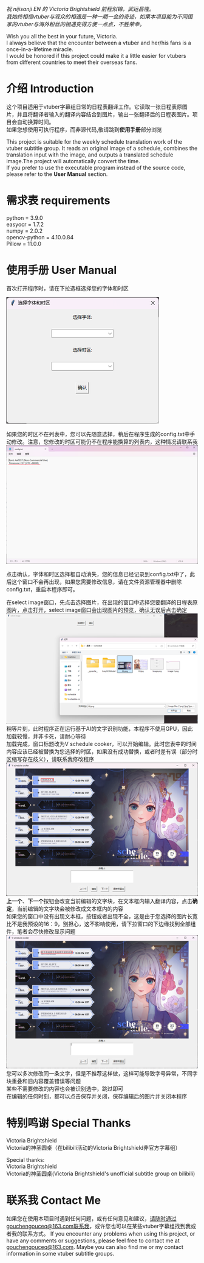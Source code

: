 *祝 nijisanji EN 的 Victoria Brightshield 前程似锦，武运昌隆。*  
*我始终相信vtuber与观众的相遇是一种一期一会的奇迹，如果本项目能为不同国家的vtuber与海外粉丝的相遇变得方便一点点，不胜荣幸。*

Wish you all the best in your future, Victoria.  
I always believe that the encounter between a vtuber and her/his fans is a once-in-a-lifetime miracle.  
I would be honored if this project could make it a little easier for vtubers from different countries to meet their overseas fans.

# 介绍 Introduction

这个项目适用于vtuber字幕组日常的日程表翻译工作。它读取一张日程表原图片，并且将翻译者输入的翻译内容结合到图片，输出一张翻译后的日程表图片。项目会自动换算时间。  
如果您想使用可执行程序，而非源代码,敬请跳到**使用手册**部分浏览
  
This project is suitable for the weekly schedule translation work of the vtuber subtitle group. It reads an original image of a schedule, combines the translation input with the image, and outputs a translated schedule image.The project will automatically convert the time.  
If you prefer to use the executable program instead of the source code, please refer to the **User Manual** section.


# 需求表 requirements  

python = 3.9.0  
easyocr = 1.7.2  
numpy = 2.0.2  
opencv-python = 4.10.0.84  
Pillow = 11.0.0  


# 使用手册 User Manual
首次打开程序时，请在下拉选框选择您的字体和时区  

![font time zone selector](readme_images/image.png)

如果您的时区不在列表中，您可以先随意选择，稍后在程序生成的config.txt中手动修改。注意，您修改的时区可能仍不在程序能换算的列表内，这种情况请联系我
![config.txt](readme_images/image-1.png)

点击确认，字体和时区选择框自动消失，您的信息已经记录到config.txt中了，此后这个窗口不会再出现，如果您需要修改信息，请在文件资源管理器中删除config.txt，重启本程序即可。

在select image窗口，先点击选择图片，在出现的窗口中选择您要翻译的日程表原图片，点击打开，select image窗口会出现图片的预览，确认无误后点击确定
![select image](readme_images/image-2.png)
稍等片刻，此时程序正在运行基于AI的文字识别功能，本程序不使用GPU，因此加载较慢，并非卡死，请耐心等待  
加载完成，窗口标题改为V schedule cooker，可以开始编辑。此时您表中的时间内容应该已经被替换为您选择的时区，如果没有成功替换，或者时差有误（部分时区缩写存在歧义），请联系我修改程序
![cooker](readme_images/image-3.png)
**上一个**、**下一个**按钮会改变当前编辑的文字块，在文本框内输入翻译内容，点击**确定**，当前编辑的文字块会被修改成文本框内的内容  
如果您的窗口中没有出现文本框，按钮或者出现不全，这是由于您选择的图片长宽比不是我预设的16：9，别担心，这不影响使用，请下拉窗口的下边缘找到全部组件，笔者会尽快修改显示问题
![alt text](readme_images/image-5.png)
您可以多次修改同一条文字，但是不推荐这样做，这样可能导致字号异常，不同字块重叠和旧内容覆盖错误等问题  
某些不需要修改的内容也会被识别选中，跳过即可  
在编辑的任何时刻，都可以点击保存并关闭，保存编辑后的图片并关闭本程序


# 特别鸣谢 Special Thanks

Victoria Brightshield  
Victoria的神圣圆桌（在bilibili活动的Victoria Brightshield非官方字幕组）

Special thanks:   
Victoria Brightshield  
Victoria的神圣圆桌(Victoria Brightshield's unofficial subtitle group on bilibili)

# 联系我 Contact Me

如果您在使用本项目时遇到任何问题，或有任何意见和建议，请随时通过gouchengouceq@163.com联系我，或许您也可以在某些vtuber字幕组找到我或者我的联系方式。
If you encounter any problems when using this project, or have any comments or suggestions, please feel free to contact me at gouchengouceq@163.com. Maybe you can also find me or my contact information in some vtuber subtitle groups.